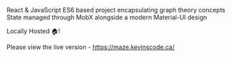 React & JavaScript ES6 based project encapsulating graph theory concepts
State managed through MobX alongside a modern Material-UI design

Locally Hosted 🏠!

Please view the live version - https://maze.kevinscode.ca/
